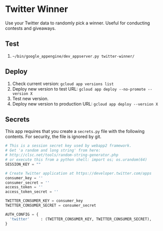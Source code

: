 # Twitter Winner

Use your Twitter data to randomly pick a winner. Useful for conducting contests and giveaways.

## Test

1. `~/bin/google_appengine/dev_appserver.py twitter-winner/`

## Deploy

1. Check current version: `gcloud app versions list`
1. Deploy new version to test URL: `gcloud app deploy --no-promote --version X`
1. Test new version.
1. Deploy new version to production URL: `gcloud app deploy --version X`

## Secrets

This app requires that you create a `secrets.py` file with the following contents. For security, the file is ignored by git.

```python
# This is a session secret key used by webapp2 framework.
# Get 'a random and long string' from here:
# http://clsc.net/tools/random-string-generator.php
# or execute this from a python shell: import os; os.urandom(64)
SESSION_KEY = ""

# Create Twitter application at https://developer.twitter.com/apps
consumer_key = ''
consumer_secret = ''
access_token = ''
access_token_secret = ''

TWITTER_CONSUMER_KEY = consumer_key
TWITTER_CONSUMER_SECRET = consumer_secret

AUTH_CONFIG = {
  'twitter'     : (TWITTER_CONSUMER_KEY, TWITTER_CONSUMER_SECRET),
}
```

